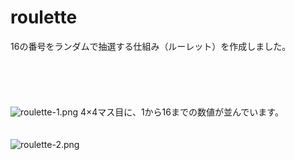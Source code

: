 # roulette
16の番号をランダムで抽選する仕組み（ルーレット）を作成しました。
<br>
<br>
<br>
<br>
<br>
<br>
![roulette-1.png](https://github.com/hamada-git/roulette/blob/master/roulette-1.png)
4×4マス目に、1から16までの数値が並んでいます。
<br>
<br>
<br>
![roulette-2.png](https://github.com/hamada-git/roulette/blob/master/roulette-2.png)
